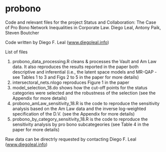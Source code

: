 # probono
Code and relevant files for the project Status and Collaboration: The Case of Pro Bono Network Inequalities in Corporate Law. Diego Leal, Antony Paik, Steven Boutcher

Code written by Diego F. Leal (www.diegoleal.info)

List of files

1) probono_data_processing.R cleans & processes the Vault and Am Law data. It also reproduces the results reported in the paper both descriptive and inferential (i.e., the latent space models and MR-QAP -see Tables 1 to 3 and Figs 2 to 5 in the paper for more details)
2) intersectoral_nets.nlogo reproduces Figure 1 in the paper
3) model_selection_18.do shows how the cut-off points for the status categories were selected and the robustness of the selection (see the Appendix for more details)
4) probono_amLaw_sensitivity_18.R is the code to reproduce the sensitivity analysis based on the Am Law data and the inverse log-weighted specification of the D.V. (see the Appendix for more details)
5) probono_by_category_sensitivity_18.R is the code to reproduce the sensitivity analysis by pro bono subcategeories (see Table 4 in the paper for more details)
 
Raw data can be directrly requested by contacting Diego F. Leal (www.diegoleal.info)

